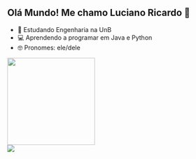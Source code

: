 ## Olá Mundo! Me chamo Luciano Ricardo 👋

- 🌱 Estudando Engenharia na UnB
- 💻 Aprendendo a programar em Java e Python
- 🤓 Pronomes: ele/dele

<div>
  <a href="https://github.com/l-ricardo">
  <img height="200em" src="https://github-readme-stats.vercel.app/api?username=l-ricardo&show_icons=true&theme=radical&include_all_commits=true&custom_title=Minhas estatísticas no GitHub&count_private=true"/>
</div>
   <a href = "mailto:lrsj2003@gmail.com"><img src="https://img.shields.io/badge/Gmail-D14836?style=for-the-badge&logo=gmail&logoColor=white" target="_blank"></a>
</div>

